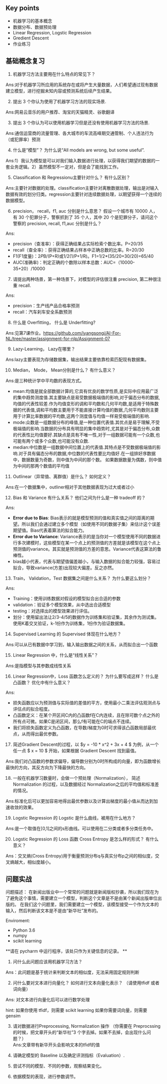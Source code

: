 
## Key points
+ 机器学习的基本概念
+ 数据分布、数据预处理
+ Linear Regression, Logstic Regression
+ Gredient Descent
+ 作业练习

## 基础概念复习

1. 机器学习方法主要用在什么特点的常见下？ 

Ans:对于机器学习所应用的系统存在或将产生大量数据，人们希望通过现有数据建立模型，进行挖掘未知内容或预测系统后续产生结果。

2. 提出 3 个你认为使用了机器学习方法的现实场景.

Ans:网易云音乐的用户推荐、淘宝的天猫精灵、谷歌翻译

3. 提出 3 个你认为可以使用机器学习但是还没有使用机器学习方法的场景. 

Ans:通信运营商的流量管理、各大城市的车流高峰期交通管制、个人违法行为（或犯罪率）预测

4. 什么是“模型”？ 为什么说“All models are wrong, but some useful”.

Ans:1）我认为模型是可以对我们输入数据进行处理，以获得我们期望的数据的一套业务逻辑。2）虽然模型不一定对，但是会了能找到工作。

5. Classification 和 Regressionu主要针对什么？ 有什么区别？ 

Ans:主要针对数据的处理。classification主要针对离散数据处理，输出是对输入数据有效的划分归类。regression主要针对连续数据处理，以期望获得一个连续的数据模型。

6. precision， recall，f1, auc 分别是什么意思？ 假设一个城市有 10000 人，有 30 个犯罪分子，警察抓到了 35 个人，其中 20 个是犯罪分子，请问这个警察的 precision, recall, f1,auc 分别是什么？ 

Ans:
+ precision（查准率）：获得正确结果占实际检索个数比率。P=20/35
+ recall（查全率）：获得正确结果占样本中正确总数的比率。R=20/30
+ F1(F1度量)：2*P*B/(P+R)或1/2(1/P+1/R)。F1=1/2*(35/20+30/20)=65/40
+ AUC(准确率)：判定正确的个数除以样本总数：AUC=（10000-35+20）/10000

7. 请提出两种场景，第一种场景下，对模型的评估很注重 precision, 第二种很注重 recall. 

Ans:
+ precision：生产线产品合格率预测
+ recall：汽车刹车安全系数预测

8. 什么是 Overfitting， 什么是 Underfitting?

Ans:见第7课作业。https://github.com/iyangsongi/AI-For-NL/tree/master/assignment-for-nlp/Assignment-07

9. Lazy-Learning， Lazy在哪里？ 

Ans:lazy主要表现为存储数据集，输出结果主要依靠检索匹配现有数据集。

10. Median， Mode， Mean分别是什么？ 有什么意义？ 

Ans:是三种统计学中平均数的表现方式。
+ mean:均值是就全部数据计算的,它具有优良的数学性质,是实际中应用最广泛的集中趋势测度值.其主要缺点是易受数据极端值的影响,对于偏态分布的数据,均值的代表性较差.作为均值变形的调和平均数和几何平均数,是适用于特殊数据的代表值,调和平均数主要用于不能直接计算均值的数据,几何平均数则主要用于计算比率数据的平均数,这两个测度值与均值一样易受极端值的影响.
+ mode:众数是一组数据分布的峰值,是一种位置代表值.其优点是易于理解,不受极端值的影响.当数据的分布具有明显的集中趋势时,尤其是对于偏态分布,众数的代表性比均值要好.其缺点是具有不唯一性,对于一组数据可能有一个众数,也可能有两个或多个众数,也可能没有众数.
+ median:中位数是一组数据中间位置上的代表值.其特点是不受数据极端值的影响.对于具有偏态分布的数据,中位数的代表性要比均值好.在一组排好序数据中，数据数量为奇数，则中值为中间的那个数。 如果数据数量为偶数，则中值为中间的那两个数值的平均值

11. Outlinear（异常值、离群值）是什么？ 如何定义？ 

Ans:在一个数据集中，outliner相对于其他数据表现为过大或者过小

12. Bias 和 Variance 有什么关系？ 他们之间为什么是一种 tradeoff 的？ 

Ans:
+ **Error due to Bias**: Bias表示的就是模型预测的值和真实值之间的距离的期望。所以我们会通过建立多个模型（如使用不同的数据子集）来估计这个误差期望值。Bias代表着算法的拟合能力。
+ **Error due to Variance**: Variance表示的是当你对一个模型使用不同的数据进行多次建模时，这些模型在某一个点上的预测值的方差就是该模型在这个点上预测值的variance。其实就是预测值的方差的意思。Variance代表这算法的鲁棒性。
+ bias越小代表，代表与期望值偏差越小，与输入数据的拟合能力较强，容易过拟合，导致variance(方差)出现较大偏差。反之亦然。

13. Train， Validation，Test 数据集之间是什么关系？ 为什么要这么划分？ 

Ans:
+ Training：使用训练数据对假设的模型拟合出合适的参数
+ validation：验证多个模型效果，从中选出合适模型
+ testing：对选择出的模型效果进行评估。
+ 划分：使用留出法让2/3-4/5的数据作为训练集和验证集，其余作为测试集。使用K着交叉验证，k-1份作为训练集，1份作为验证数据集。

14. Supervised Learning 的 Supervised 体现在什么地方？ 

Ans:可以从已有数据中学习到，输入输出数据之间的关系，从而拟合出一个函数

15. Linear Regression 中，什么是“线性关系”？ 

Ans:是指模型与其参数成线性关系

16. Linear Regression中，Loss 函数怎么定义的？ 为什么要写成这样？ 什么是凸函数？ 优化中有什么意义？ 

Ans:
+ 损失函数应以为预测值与实际值的差值的平方，使用最小二乘法评估观测点与评估点的拟合程度。
+ 凸函数定义：在某个开区间C内的凸函数f在C内连续，且在除可数个点之外的所有点可微。如果C是闭区间，那么f有可能在C的端点不连续。
+ 我们将损失函数定义为凸函数，在导数/梯度为0时可求得该凸函数局部最优点，从而得出最优参数。

17. 简述Gradient Descent的过程，以 $y = -10 * x^2 + 3x + 4 $ 为例，从一个任一点 $ x = 10 $ 开始，如果根据 Gradient Descent 找到最值。

Ans:我们对凸函数的参数求偏导，偏导数分别为0时所构成的向量，即为函数增长最快的方向，其反方向为下降最快的方向。

18. 一般在机器学习数量时，会做一个预处理（Normalization）， 简述 Normalization 的过程，以及数据经过 Normalization之后的平均值和标准差的情况。

Ans:标准化后可以更加容易地得出最优参数以及计算出梯度的最小值从而达到加速收敛的效果。

19. Logstic Regression 的 Logstic 是什么曲线，被用在什么地方？ 

Ans:是一个取值在[0,1]之间的s形曲线。可以使用在二分类或者多分类任务中。

20. Logstic Regression 的 Loss 函数 Cross Entropy 是怎么样的形式？ 有什么意义？ 

Ans：交叉熵(Cross Entropy)用于衡量预测分布q与真实分布p之间的相似度，交叉熵越大，相似度越小。

## 问题实战

问题描述： 在新闻出版业中一个常常的问题就是新闻版权抄袭，所以我们现在为了避免这个事情，需要建立一个模型，判断这个文章是不是由某个新闻出版单位出版的。 在我们这个问题里，我们需要建立一个模型，该模型接受一个作为文本的输入，然后判断该文本是不是由“新华社”发布的。 

Enviroment: 

+ Python 3.6
+ numpy 
+ scikit learning

**请在 pycharm 中运行程序，该处只作为关键信息的记录。 **

1. 问什么此问题应该用机器学习方法？ 

Ans：此问题是基于统计来判断文本的相似度，无法采用固定规则判断

2. 问什么要对文本进行向量化？ 如何进行文本向量化表示？ （请使用tfidf 或者词向量）

Ans: 对文本进行向量化后可以进行数学处理

hint: 如果你使用 tfidf，则需要 scikit learning 如果你需要词向量，则需要 gensim

3. 请对数据进行Preprocessing, Normalization 操作
（你需要在 Preprocssing 的时候，把文章开头的“新华社”3 个字去掉。如果不去掉，会出现什么问题？）  
Ans:文章带有新华开头会影响文本的tfidf的值

4. 请确定模型的 Baseline 以及确定评测指标（Evaluation）.

5. 尝试不同的模型、不同的参数，观察结果变化。 

6. 依据模型的表现，进行参数调节。 
